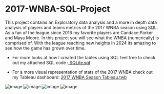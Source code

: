 # 2017-WNBA-SQL-Project
This project contains an Exploratory data analysis and a more in depth data analysis of players and teams metrics of the 2017 WNBA season using SQL. As a fan of the league since 2016 my favorite players are Candace Parker and Maya Moore. In this project you will see what the WNBA (numerically) is comprised of. With the league reaching new heights in 2024 its amazing to see how the game has grown over time. 

- For more looks at how I created the tables using SQL feel free to check out my attached SQL code :[ SQLite.sql](https://public.tableau.com/app/profile/laquan.mims/vizzes) 

- For a more visual representation of stats of the 2017 WNBA check out my Tableau dashboard: [2017 WNBA Season Tableau.twb
](https://public.tableau.com/app/profile/laquan.mims/viz/2017WNBADashBoard/2017WNBASeason)

![image](https://github.com/user-attachments/assets/06469ee4-9663-418e-82a0-db6538228333)
![image](https://github.com/user-attachments/assets/d7b0243a-1772-4d27-9575-23e3bd232060)
![image](https://github.com/user-attachments/assets/94d88cd2-ffea-4aff-a0e1-b320324845da)
![image](https://github.com/user-attachments/assets/8209fd4b-6cb2-4c45-832b-5ae909ae4a49)




